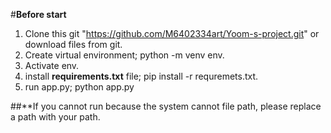 #**Before start**

1. Clone this git "https://github.com/M6402334art/Yoom-s-project.git" or download files from git.
2. Create virtual environment; python -m venv env.
3. Activate env.
4. install **requirements.txt** file; pip install -r requremets.txt.
5. run app.py; python app.py

##**If you cannot run because the system cannot file path, please replace a path with your path.
